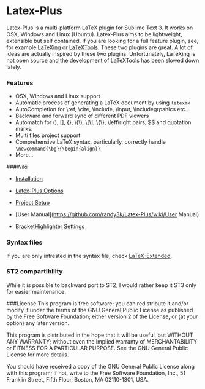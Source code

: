 Latex-Plus
=================

Latex-Plus is a multi-platform LaTeX plugin for Sublime Text 3. It works on OSX, Windows and Linux (Ubuntu).
Latex-Plus aims to be lightweight, extensible but self contained. If you are looking for a full feature plugin, see, for example [LaTeXing](http://latexing.com) or [LaTeXTools](https://github.com/SublimeText/LaTeXTools).
These two plugins are great. A lot of ideas are actually inspired by these two plugins. Unfortunately, LaTeXing is not open source and the development of LaTeXTools has been slowed down lately.


### Features
* OSX, Windows and Linux support
* Automatic process of generating a LaTeX document by using `latexmk`
* AutoCompletion for \ref, \cite, \include, \input, \includegrpahics etc...
* Backward and forward sync of different PDF viewers
* Automatch for (), [], {}, &#92;(&#92;), &#92;[&#92;], &#92;{&#92;}, \left\right pairs, $$ and quotation marks.
* Multi files project support
* Comprehensive LaTeX syntax, particularly, correctly handle `\newcommand{\bg}{\begin{align}}`
* More…

###Wiki

- [Installation](https://github.com/randy3k/Latex-Plus/wiki/Installation)

- [Latex-Plus Options](https://github.com/randy3k/Latex-Plus/wiki/Latex-Plus-Options)

- [Project Setup](https://github.com/randy3k/Latex-Plus/wiki/Project-Setup)

- [User Manual](https://github.com/randy3k/Latex-Plus/wiki/User Manual)

- [BracketHighlighter Settings](https://github.com/randy3k/Latex-Plus/wiki/BracketHighlighter-settings)

### Syntax files

If you are only intrested in the syntax file, check [LaTeX-Extended](https://github.com/randy3k/LaTeX-Extended).

### ST2 compartibility
While it is possible to backward port to ST2,  I would rather keep it ST3 only for easier maintenance.

###License
This program is free software; you can redistribute it and/or modify it under the terms of the GNU General Public License as published by the Free Software Foundation; either version 2 of the License, or (at your option) any later version.

This program is distributed in the hope that it will be useful, but WITHOUT ANY WARRANTY; without even the implied warranty of MERCHANTABILITY or FITNESS FOR A PARTICULAR PURPOSE.  See the GNU General Public License for more details.

You should have received a copy of the GNU General Public License along with this program; if not, write to the Free Software Foundation, Inc., 51 Franklin Street, Fifth Floor, Boston, MA  02110-1301, USA.
